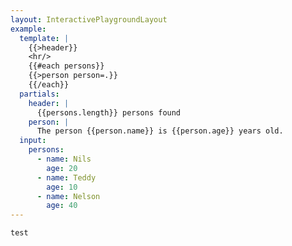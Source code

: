 ```yaml
---
layout: InteractivePlaygroundLayout
example:
  template: |
    {{>header}}
    <hr/>
    {{#each persons}}
    {{>person person=.}}
    {{/each}}
  partials:
    header: |
      {{persons.length}} persons found
    person: |
      The person {{person.name}} is {{person.age}} years old.
  input:
    persons:
      - name: Nils
        age: 20
      - name: Teddy
        age: 10
      - name: Nelson
        age: 40
---
```


```handlebars
test
```
